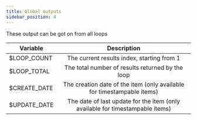 ```yaml
---
title: Global outputs
sidebar_position: 4
---
```


These output can be got on from all loops

| Variable        |                                  Description                                  |
|-----------------|:-----------------------------------------------------------------------------:|
| $LOOP_COUNT     |                  The current results index, starting from 1                   |
| $LOOP_TOTAL     |               The total number of results returned by the loop                |
| $CREATE_DATE    |    The creation date of the item (only available for timestampable items)     |
| $UPDATE_DATE    | The date of last update for the item (only available for timestampable items) |
